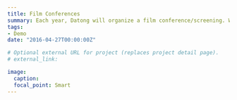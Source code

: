 ```yaml
---
title: Film Conferences
summary: Each year, Datong will organize a film conference/screening. We will invite professors to come talk about the film, the techniques used, and the film's impact.
tags:
- Demo
date: "2016-04-27T00:00:00Z"

# Optional external URL for project (replaces project detail page).
# external_link: 

image:
  caption: 
  focal_point: Smart
---
```

